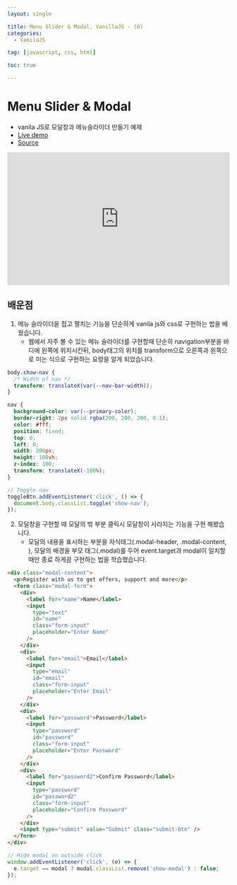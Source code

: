 ```yaml
---
layout: single

title: Menu Slider & Modal, VanillaJS - (6)
categories:
  - VanilaJS

tag: [javascript, css, html]

toc: true

---
```

# Menu Slider & Modal

- vanila JS로 모달창과 메뉴슬라이더 만들기 예제
- <a href='https://codepen.io/kim7720/pen/jOZwgZO'> Live demo </a>
- <a href='https://github.com/bo-oseng/vanilla_javascript_pratice_projects/tree/main/Menu%20Slider%20%26%20Modal'> Source </a>

<iframe height="300" style="width: 100%;" scrolling="no" title="menu slider and modal" src="https://codepen.io/kim7720/embed/jOZwgZO?default-tab=html%2Cresult" frameborder="no" loading="lazy" allowtransparency="true" allowfullscreen="true">
  See the Pen <a href="https://codepen.io/kim7720/pen/jOZwgZO">
  menu slider and modal</a> by KimBosung (<a href="https://codepen.io/kim7720">@kim7720</a>)
  on <a href="https://codepen.io">CodePen</a>.
</iframe>



## 배운점

1. 메뉴 슬라이더을 접고 펼치는 기능을 단순하게 vanila js와 css로 구현하는 법을 배웠습니다.
   - 웹에서 자주 볼 수 있는 메뉴 슬라이더를 구현할때 단순히 navigation부분을 바디에 왼쪽에 위치시킨뒤, body태그의 위치를 transform으로 오른쪽과 왼쪽으로 미는 식으로 구현하는 요령을 알게 되었습니다.

```css
body.show-nav {
  /* Width of nav */
  transform: translateX(var(--nav-bar-width));
}

nav {
  background-color: var(--primary-color);
  border-right: 2px solid rgba(200, 200, 200, 0.1);
  color: #fff;
  position: fixed;
  top: 0;
  left: 0;
  width: 200px;
  height: 100vh;
  z-index: 100;
  transform: translateX(-100%);
}
```

```javascript
// Toggle nav
toggleBtn.addEventListener('click', () => {
  document.body.classList.toggle('show-nav');
});
```

2. 모달창을 구현할 때 모달의 밖 부분 클릭시 모달창이 사라지는 기능을 구현 해봤습니다.
   - 모달의 내용을 표시하는 부분을 자식태그(.modal-header, .modal-content, ), 모달의 배경을 부모 태그(.modal)를 두어 event.target과 modal이 일치할때만 종료 하게끔 구현하는 법을 학습했습니다.

```html
<div class="modal-content">
  <p>Register with us to get offers, support and more</p>
  <form class="modal-form">
    <div>
      <label for="name">Name</label>
      <input
        type="text"
        id="name"
        class="form-input"
        placeholder="Enter Name"
      />
    </div>
    <div>
      <label for="email">Email</label>
      <input
        type="email"
        id="email"
        class="form-input"
        placeholder="Enter Email"
      />
    </div>
    <div>
      <label for="password">Password</label>
      <input
        type="password"
        id="password"
        class="form-input"
        placeholder="Enter Password"
      />
    </div>
    <div>
      <label for="password2">Confirm Password</label>
      <input
        type="password"
        id="password2"
        class="form-input"
        placeholder="Confirm Password"
      />
    </div>
    <input type="submit" value="Submit" class="submit-btn" />
  </form>
</div>
```

```javascript
// Hide modal on outside click
window.addEventListener('click', (e) => {
  e.target == modal ? modal.classList.remove('show-modal') : false;
});
```
